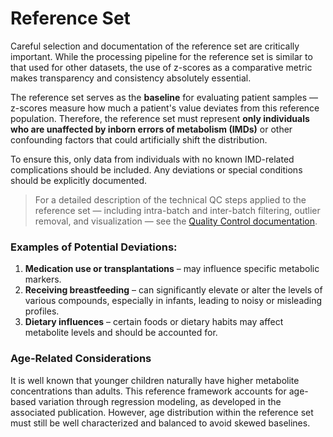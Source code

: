 # Reference Set

Careful selection and documentation of the reference set are critically important. While the processing pipeline for the reference set is similar to that used for other datasets, the use of z-scores as a comparative metric makes transparency and consistency absolutely essential.

The reference set serves as the **baseline** for evaluating patient samples — z-scores measure how much a patient's value deviates from this reference population. Therefore, the reference set must represent **only individuals who are unaffected by inborn errors of metabolism (IMDs)** or other confounding factors that could artificially shift the distribution.

To ensure this, only data from individuals with no known IMD-related complications should be included. Any deviations or special conditions should be explicitly documented.

> For a detailed description of the technical QC steps applied to the reference set — including intra-batch and inter-batch filtering, outlier removal, and visualization — see the [Quality Control documentation](./quality_control.md).


### Examples of Potential Deviations:
1. **Medication use or transplantations** – may influence specific metabolic markers.
2. **Receiving breastfeeding** – can significantly elevate or alter the levels of various compounds, especially in infants, leading to noisy or misleading profiles. 
3. **Dietary influences** – certain foods or dietary habits may affect metabolite levels and should be accounted for.

### Age-Related Considerations
It is well known that younger children naturally have higher metabolite concentrations than adults. This reference framework accounts for age-based variation through regression modeling, as developed in the associated publication. However, age distribution within the reference set must still be well characterized and balanced to avoid skewed baselines.

